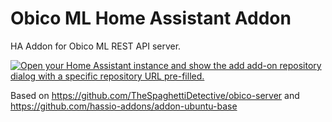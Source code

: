 # Obico ML Home Assistant Addon
HA Addon for Obico ML REST API server.

[![Open your Home Assistant instance and show the add add-on repository dialog with a specific repository URL pre-filled.](https://my.home-assistant.io/badges/supervisor_add_addon_repository.svg)](https://my.home-assistant.io/redirect/supervisor_add_addon_repository/?repository_url=https%3A%2F%2Fgithub.com%2Fnobodyguy%2Fobico_ml_ha_addon)

Based on https://github.com/TheSpaghettiDetective/obico-server and https://github.com/hassio-addons/addon-ubuntu-base
